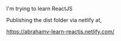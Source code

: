 I'm trying to learn ReactJS

Publishing the dist folder via netlify at,

https://abrahamv-learn-reactjs.netlify.com/
